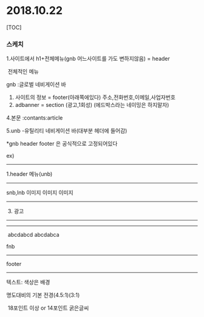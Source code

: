 # 2018.10.22 

[TOC]

### 스케치



1.사이트에서 h1+전체메뉴(gnb 어느사이트를 가도 변하지않음) = header

​         전체적인 메뉴

gnb :글로벌 네비게이션 바

1. 사이트의 정보                    = footer(아래쪽에있다) 주소,전화번호,이메일,사업자번호
2. adbanner    =  section (광고,1회성) (에드박스라는 네이밍은 하지말자)

4.본문  :contants:article

5.unb -유틸리티 네비게이션 바(대부분 헤더에 들어감)

*gnb header footer 은 공식적으로 고정되어있다





ex)

------

1.header                                                                                                                       메뉴(unb)

------

snb,lnb                          이미지                                   이미지                            이미지

------



​                                  3. 광고





------











------



​                             abcdabcd                    abcdabca





fnb

------

footer

------



텍스트: 색상은 배경

명도대비의 기본 전경(4.5:1)(3:1)

​                 18포인트 이상 or 14포인트 굵은글씨 